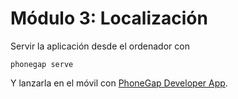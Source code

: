 # Módulo 3: Localización

Servir la aplicación desde el ordenador con
```
phonegap serve
```
Y lanzarla en el móvil con [PhoneGap Developer App](http://docs.phonegap.com/getting-started/2-install-mobile-app/).


